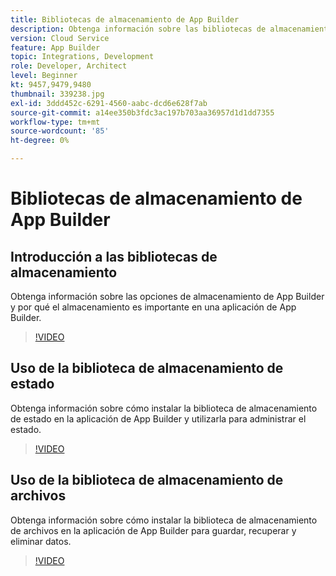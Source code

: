 ```yaml
---
title: Bibliotecas de almacenamiento de App Builder
description: Obtenga información sobre las bibliotecas de almacenamiento de archivos y estados para aplicaciones de App Builder.
version: Cloud Service
feature: App Builder
topic: Integrations, Development
role: Developer, Architect
level: Beginner
kt: 9457,9479,9480
thumbnail: 339238.jpg
exl-id: 3ddd452c-6291-4560-aabc-dcd6e628f7ab
source-git-commit: a14ee350b3fdc3ac197b703aa36957d1d1dd7355
workflow-type: tm+mt
source-wordcount: '85'
ht-degree: 0%

---
```


# Bibliotecas de almacenamiento de App Builder

## Introducción a las bibliotecas de almacenamiento

Obtenga información sobre las opciones de almacenamiento de App Builder y por qué el almacenamiento es importante en una aplicación de App Builder.

>[!VIDEO](https://video.tv.adobe.com/v/339238/?quality=12&learn=on)

## Uso de la biblioteca de almacenamiento de estado

Obtenga información sobre cómo instalar la biblioteca de almacenamiento de estado en la aplicación de App Builder y utilizarla para administrar el estado.

>[!VIDEO](https://video.tv.adobe.com/v/339240/?quality=12&learn=on)

## Uso de la biblioteca de almacenamiento de archivos

Obtenga información sobre cómo instalar la biblioteca de almacenamiento de archivos en la aplicación de App Builder para guardar, recuperar y eliminar datos.

>[!VIDEO](https://video.tv.adobe.com/v/339239/?quality=12&learn=on)

